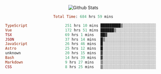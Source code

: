 <!DOCTYPE html>
<body>
<div align="center">
  
  ![Github Stats](https://github-readme-stats.vercel.app/api?username=verycrunchy&show_icons=true&theme=radical)

<!--START_SECTION:waka-->

```ruby
Total Time: 684 hrs 59 mins

TypeScript                 251 hrs 10 mins █████████▒░░░░░░░░░░░░░░░   36.68 %
Vue                        172 hrs 51 mins ██████▒░░░░░░░░░░░░░░░░░░   25.24 %
TSX                        69 hrs 1 mins   ██▓░░░░░░░░░░░░░░░░░░░░░░   10.08 %
JSON                       37 hrs 14 mins  █▒░░░░░░░░░░░░░░░░░░░░░░░   05.44 %
JavaScript                 26 hrs 46 mins  █░░░░░░░░░░░░░░░░░░░░░░░░   03.91 %
Astro                      25 hrs 12 mins  █░░░░░░░░░░░░░░░░░░░░░░░░   03.68 %
unknown                    20 hrs 15 mins  ▓░░░░░░░░░░░░░░░░░░░░░░░░   02.96 %
Bash                       14 hrs 39 mins  ▓░░░░░░░░░░░░░░░░░░░░░░░░   02.14 %
Markdown                   9 hrs 27 mins   ▒░░░░░░░░░░░░░░░░░░░░░░░░   01.38 %
CSS                        8 hrs 25 mins   ▒░░░░░░░░░░░░░░░░░░░░░░░░   01.23 %
```

<!--END_SECTION:waka-->
</div>
</body>
</html>

